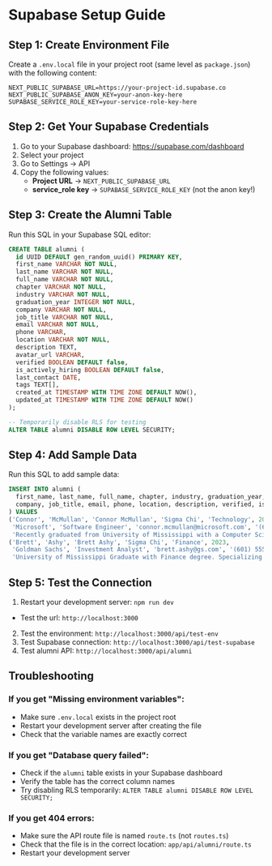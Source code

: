 # Supabase Setup Guide

## Step 1: Create Environment File

Create a `.env.local` file in your project root (same level as `package.json`) with the following content:

```env
NEXT_PUBLIC_SUPABASE_URL=https://your-project-id.supabase.co
NEXT_PUBLIC_SUPABASE_ANON_KEY=your-anon-key-here
SUPABASE_SERVICE_ROLE_KEY=your-service-role-key-here
```

## Step 2: Get Your Supabase Credentials

1. Go to your Supabase dashboard: https://supabase.com/dashboard
2. Select your project
3. Go to Settings → API
4. Copy the following values:
   - **Project URL** → `NEXT_PUBLIC_SUPABASE_URL`
   - **service_role key** → `SUPABASE_SERVICE_ROLE_KEY` (not the anon key!)

## Step 3: Create the Alumni Table

Run this SQL in your Supabase SQL editor:

```sql
CREATE TABLE alumni (
  id UUID DEFAULT gen_random_uuid() PRIMARY KEY,
  first_name VARCHAR NOT NULL,
  last_name VARCHAR NOT NULL,
  full_name VARCHAR NOT NULL,
  chapter VARCHAR NOT NULL,
  industry VARCHAR NOT NULL,
  graduation_year INTEGER NOT NULL,
  company VARCHAR NOT NULL,
  job_title VARCHAR NOT NULL,
  email VARCHAR NOT NULL,
  phone VARCHAR,
  location VARCHAR NOT NULL,
  description TEXT,
  avatar_url VARCHAR,
  verified BOOLEAN DEFAULT false,
  is_actively_hiring BOOLEAN DEFAULT false,
  last_contact DATE,
  tags TEXT[],
  created_at TIMESTAMP WITH TIME ZONE DEFAULT NOW(),
  updated_at TIMESTAMP WITH TIME ZONE DEFAULT NOW()
);

-- Temporarily disable RLS for testing
ALTER TABLE alumni DISABLE ROW LEVEL SECURITY;
```

## Step 4: Add Sample Data

Run this SQL to add sample data:

```sql
INSERT INTO alumni (
  first_name, last_name, full_name, chapter, industry, graduation_year,
  company, job_title, email, phone, location, description, verified, is_actively_hiring
) VALUES 
('Connor', 'McMullan', 'Connor McMullan', 'Sigma Chi', 'Technology', 2024,
 'Microsoft', 'Software Engineer', 'connor.mcmullan@microsoft.com', '(601) 555-0123', 'Jackson, MS',
 'Recently graduated from University of Mississippi with a Computer Science degree. Passionate about cloud computing and AI.', false, false),
('Brett', 'Ashy', 'Brett Ashy', 'Sigma Chi', 'Finance', 2023,
 'Goldman Sachs', 'Investment Analyst', 'brett.ashy@gs.com', '(601) 555-0456', 'Atlanta, GA',
 'University of Mississippi Graduate with Finance degree. Specializing in investment banking and market analysis.', true, false);
```

## Step 5: Test the Connection

1. Restart your development server: `npm run dev`
- Test the url: `http://localhost:3000`
2. Test the environment: `http://localhost:3000/api/test-env`
3. Test Supabase connection: `http://localhost:3000/api/test-supabase`
4. Test alumni API: `http://localhost:3000/api/alumni`

## Troubleshooting

### If you get "Missing environment variables":
- Make sure `.env.local` exists in the project root
- Restart your development server after creating the file
- Check that the variable names are exactly correct

### If you get "Database query failed":
- Check if the `alumni` table exists in your Supabase dashboard
- Verify the table has the correct column names
- Try disabling RLS temporarily: `ALTER TABLE alumni DISABLE ROW LEVEL SECURITY;`

### If you get 404 errors:
- Make sure the API route file is named `route.ts` (not `routes.ts`)
- Check that the file is in the correct location: `app/api/alumni/route.ts`
- Restart your development server 